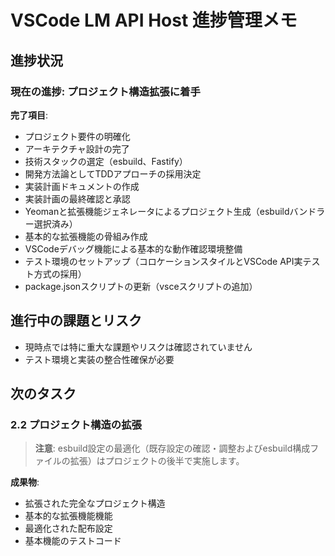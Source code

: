 # VSCode LM API Host 進捗管理メモ

## 進捗状況

### 現在の進捗: プロジェクト構造拡張に着手

**完了項目**:

- プロジェクト要件の明確化
- アーキテクチャ設計の完了
- 技術スタックの選定（esbuild、Fastify）
- 開発方法論としてTDDアプローチの採用決定
- 実装計画ドキュメントの作成
- 実装計画の最終確認と承認
- Yeomanと拡張機能ジェネレータによるプロジェクト生成（esbuildバンドラー選択済み）
- 基本的な拡張機能の骨組み作成
- VSCodeデバッグ機能による基本的な動作確認環境整備
- テスト環境のセットアップ（コロケーションスタイルとVSCode API実テスト方式の採用）
- package.jsonスクリプトの更新（vsceスクリプトの追加）

## 進行中の課題とリスク

- 現時点では特に重大な課題やリスクは確認されていません
- テスト環境と実装の整合性確保が必要

## 次のタスク

### 2.2 プロジェクト構造の拡張

> **注意**: esbuild設定の最適化（既存設定の確認・調整およびesbuild構成ファイルの拡張）はプロジェクトの後半で実施します。

**成果物**:

- 拡張された完全なプロジェクト構造
- 基本的な拡張機能機能
- 最適化された配布設定
- 基本機能のテストコード
